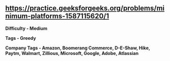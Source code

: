 ## https://practice.geeksforgeeks.org/problems/minimum-platforms-1587115620/1

**Difficulty - Medium**

**Tags - Greedy**

**Company Tags - Amazon, Boomerang Commerce, D-E-Shaw, Hike, Paytm, Walmart, Zillious, Microsoft, Google, Adobe, Atlassian**
